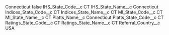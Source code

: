 <?xml version="1.0" encoding="UTF-8"?>
<CustomMetadata xmlns="http://soap.sforce.com/2006/04/metadata" xmlns:xsi="http://www.w3.org/2001/XMLSchema-instance" xmlns:xsd="http://www.w3.org/2001/XMLSchema">
    <label>Connecticut</label>
    <protected>false</protected>
    <values>
        <field>IHS_State_Code__c</field>
        <value xsi:type="xsd:string">CT</value>
    </values>
    <values>
        <field>IHS_State_Name__c</field>
        <value xsi:type="xsd:string">Connecticut</value>
    </values>
    <values>
        <field>Indices_State_Code__c</field>
        <value xsi:type="xsd:string">CT</value>
    </values>
    <values>
        <field>Indices_State_Name__c</field>
        <value xsi:type="xsd:string">CT</value>
    </values>
    <values>
        <field>MI_State_Code__c</field>
        <value xsi:type="xsd:string">CT</value>
    </values>
    <values>
        <field>MI_State_Name__c</field>
        <value xsi:type="xsd:string">CT</value>
    </values>
    <values>
        <field>Platts_Name__c</field>
        <value xsi:type="xsd:string">Connecticut</value>
    </values>
    <values>
        <field>Platts_State_Code__c</field>
        <value xsi:type="xsd:string">CT</value>
    </values>
    <values>
        <field>Ratings_State_Code__c</field>
        <value xsi:type="xsd:string">CT</value>
    </values>
    <values>
        <field>Ratings_State_Name__c</field>
        <value xsi:type="xsd:string">CT</value>
    </values>
    <values>
        <field>Referral_Country__c</field>
        <value xsi:type="xsd:string">USA</value>
    </values>
</CustomMetadata>
